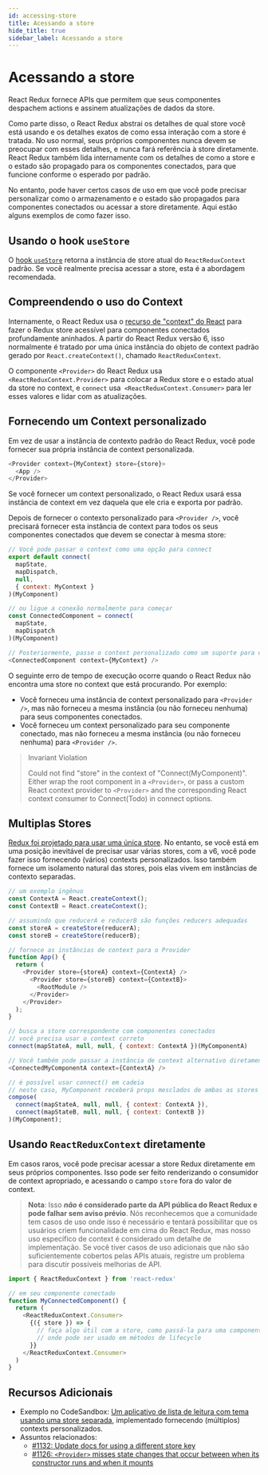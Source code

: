 ```yaml
---
id: accessing-store
title: Acessando a store
hide_title: true
sidebar_label: Acessando a store
---
```


# Acessando a store

React Redux fornece APIs que permitem que seus componentes despachem actions e assinem atualizações de dados da store.

Como parte disso, o React Redux abstrai os detalhes de qual store você está usando e os detalhes exatos de como essa interação
com a store é tratada. No uso normal, seus próprios componentes nunca devem se preocupar com esses detalhes, e
nunca fará referência à store diretamente. React Redux também lida internamente com os detalhes de como a store e o estado são
propagado para os componentes conectados, para que funcione conforme o esperado por padrão.

No entanto, pode haver certos casos de uso em que você pode precisar personalizar como o armazenamento e o estado são propagados para
componentes conectados ou acessar a store diretamente. Aqui estão alguns exemplos de como fazer isso.

## Usando o hook `useStore`

O [hook `useStore`](../api/hooks.md#useStore) retorna a instância de store atual do `ReactReduxContext` padrão. Se você realmente precisa acessar a store, esta é a abordagem recomendada.

## Compreendendo o uso do Context

Internamente, o React Redux usa o [recurso de "context" do React](https://reactjs.org/docs/context.html) para fazer o
Redux store acessível para componentes conectados profundamente aninhados. A partir do React Redux versão 6, isso normalmente é tratado
por uma única instância do objeto de context padrão gerado por `React.createContext()`, chamado `ReactReduxContext`.

O componente `<Provider>` do React Redux usa `<ReactReduxContext.Provider>` para colocar a Redux store e o estado atual da store no context, e `connect` usa` <ReactReduxContext.Consumer>` para ler esses valores e lidar com as atualizações.

## Fornecendo um Context personalizado

Em vez de usar a instância de contexto padrão do React Redux, você pode fornecer sua própria instância de context personalizada.

```js
<Provider context={MyContext} store={store}>
  <App />
</Provider>
```
Se você fornecer um context personalizado, o React Redux usará essa instância de context em vez daquela que ele cria e exporta por padrão.

Depois de fornecer o contexto personalizado para `<Provider />`, você precisará fornecer esta instância de context para todos os seus componentes conectados que devem se conectar à mesma store:

```js
// Você pode passar o context como uma opção para connect
export default connect(
  mapState,
  mapDispatch,
  null,
  { context: MyContext }
)(MyComponent)

// ou ligue a conexão normalmente para começar
const ConnectedComponent = connect(
  mapState,
  mapDispatch
)(MyComponent)

// Posteriormente, passe o context personalizado como um suporte para o componente conectado
<ConnectedComponent context={MyContext} />
```
O seguinte erro de tempo de execução ocorre quando o React Redux não encontra uma store no context que está procurando. Por exemplo:

- Você forneceu uma instância de context personalizado para `<Provider />`, mas não forneceu a mesma instância (ou não forneceu nenhuma) para seus componentes conectados.
- Você forneceu um context personalizado para seu componente conectado, mas não forneceu a mesma instância (ou não forneceu nenhuma) para `<Provider />`.

> Invariant Violation
>
> Could not find "store" in the context of "Connect(MyComponent)". Either wrap the root component in a `<Provider>`, or pass a custom React context provider to `<Provider>` and the corresponding React context consumer to Connect(Todo) in connect options.

## Multiplas Stores

[Redux foi projetado para usar uma única store](https://redux.js.org/api/store#a-note-for-flux-users).
No entanto, se você está em uma posição inevitável de precisar usar várias stores, com a v6, você pode fazer isso fornecendo (vários) contexts personalizados.
Isso também fornece um isolamento natural das stores, pois elas vivem em instâncias de contexto separadas.

```js
// um exemplo ingênuo
const ContextA = React.createContext();
const ContextB = React.createContext();

// assumindo que reducerA e reducerB são funções reducers adequadas
const storeA = createStore(reducerA);
const storeB = createStore(reducerB);

// fornece as instâncias de context para o Provider
function App() {
  return (
    <Provider store={storeA} context={ContextA} />
      <Provider store={storeB} context={ContextB}>
        <RootModule />
      </Provider>
    </Provider>
  );
}

// busca a store correspondente com componentes conectados
// você precisa usar o context correto
connect(mapStateA, null, null, { context: ContextA })(MyComponentA)

// Você também pode passar a instância de context alternativo diretamente para o componente conectado
<ConnectedMyComponentA context={ContextA} />

// é possível usar connect() em cadeia
// neste caso, MyComponent receberá props mesclados de ambas as stores
compose(
  connect(mapStateA, null, null, { context: ContextA }),
  connect(mapStateB, null, null, { context: ContextB })
)(MyComponent);
```

## Usando `ReactReduxContext` diretamente

Em casos raros, você pode precisar acessar a store Redux diretamente em seus próprios componentes. Isso pode ser feito renderizando
o consumidor de context apropriado, e acessando o campo `store` fora do valor de context.

> **Nota**: Isso **_não_ é considerado parte da API pública do React Redux e pode falhar sem aviso prévio**. Nós reconhecemos
> que a comunidade tem casos de uso onde isso é necessário e tentará possibilitar que os usuários criem
> funcionalidade em cima do React Redux, mas nosso uso específico de context é considerado um detalhe de implementação.
> Se você tiver casos de uso adicionais que não são suficientemente cobertos pelas APIs atuais, registre um problema para discutir
> possíveis melhorias de API.

```js
import { ReactReduxContext } from 'react-redux'

// em seu componente conectado
function MyConnectedComponent() {
  return (
    <ReactReduxContext.Consumer>
      {({ store }) => {
        // faça algo útil com a store, como passá-la para uma componente child
        // onde pode ser usado em métodos de lifecycle
      }}
    </ReactReduxContext.Consumer>
  )
}
```

## Recursos Adicionais

- Exemplo no CodeSandbox: [Um aplicativo de lista de leitura com tema usando uma store separada](https://codesandbox.io/s/92pm9n2kl4), implementado fornecendo (múltiplos) contexts personalizados.
- Assuntos relacionados:
  - [#1132: Update docs for using a different store key](https://github.com/reduxjs/react-redux/issues/1132)
  - [#1126: `<Provider>` misses state changes that occur between when its constructor runs and when it mounts](https://github.com/reduxjs/react-redux/issues/1126)
